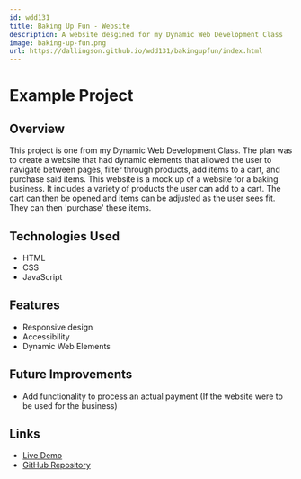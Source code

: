 ```yaml
---
id: wdd131
title: Baking Up Fun - Website
description: A website desgined for my Dynamic Web Development Class
image: baking-up-fun.png
url: https://dallingson.github.io/wdd131/bakingupfun/index.html
---
```


# Example Project

## Overview
This project is one from my Dynamic Web Development Class. The plan was to create a website that had dynamic elements that allowed the user to navigate between pages, filter through products, add items to a cart, and purchase said items. This website is a mock up of a website for a baking business. It includes a variety of products the user can add to a cart. The cart can then be opened and items can be adjusted as the user sees fit. They can then 'purchase' these items.

## Technologies Used
- HTML
- CSS
- JavaScript

## Features
- Responsive design
- Accessibility
- Dynamic Web Elements

## Future Improvements
- Add functionality to process an actual payment (If the website were to be used for the business)

## Links
- [Live Demo](https://dallingson.github.io/wdd131/bakingupfun/index.html)
- [GitHub Repository](https://github.com/dallingson/wdd131)